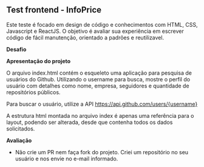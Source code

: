 Test frontend - InfoPrice
---------------------------------------------

Este teste é focado em design de código e conhecimentos com HTML, CSS, Javascript e ReactJS. 
O objetivo é avaliar sua experiência em escrever código de fácil manutenção, orientado a 
padrões e reutilizavel. 

__Desafio__

__Apresentação do projeto__

O arquivo index.html contém o esqueleto uma aplicação para pesquisa de usuários 
do Github. Utilizando o username para busca, mostre o perfil do usuário com detalhes como
nome, empresa, seguidores e quantidade de repositórios públicos.

Para buscar o usuário, utilize a API https://api.github.com/users/{username}

A estrutura html montada no arquivo index é apenas uma referência para o layout, podendo ser alterada,
desde que contenha todos os dados solicitados. 

__Avaliação__
* Não crie um PR nem faça fork do projeto. Criei um repositório no seu usuário e nos envie no e-mail informado.

